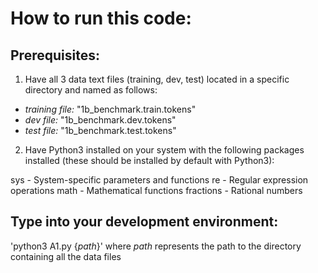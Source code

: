 # How to run this code:

## Prerequisites:
1. Have all 3 data text files (training, dev, test) located in a specific directory and named as follows:
  - *training file:* "1b_benchmark.train.tokens"
  - *dev file:* "1b_benchmark.dev.tokens"
  - *test file:* "1b_benchmark.test.tokens"

2. Have Python3 installed on your system with the following packages installed (these should be installed by default with Python3):

sys - System-specific parameters and functions
re - Regular expression operations
math - Mathematical functions
fractions - Rational numbers

## Type into your development environment:
'python3 A1.py {*path*}' where *path* represents the path to the directory containing all the data files
